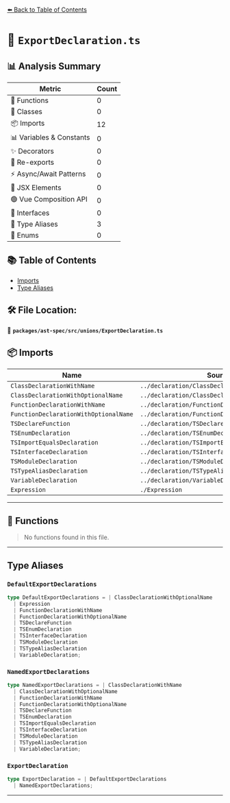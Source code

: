 [⬅️ Back to Table of Contents](../../../../index.md)

# 📄 `ExportDeclaration.ts`

## 📊 Analysis Summary

| Metric | Count |
|--------|-------|
| 🔧 Functions | 0 |
| 🧱 Classes | 0 |
| 📦 Imports | 12 |
| 📊 Variables & Constants | 0 |
| ✨ Decorators | 0 |
| 🔄 Re-exports | 0 |
| ⚡ Async/Await Patterns | 0 |
| 💠 JSX Elements | 0 |
| 🟢 Vue Composition API | 0 |
| 📐 Interfaces | 0 |
| 📑 Type Aliases | 3 |
| 🎯 Enums | 0 |

## 📚 Table of Contents

- [Imports](#imports)
- [Type Aliases](#type-aliases)

## 🛠️ File Location:
📂 **`packages/ast-spec/src/unions/ExportDeclaration.ts`**

## 📦 Imports

| Name | Source |
|------|--------|
| `ClassDeclarationWithName` | `../declaration/ClassDeclaration/spec` |
| `ClassDeclarationWithOptionalName` | `../declaration/ClassDeclaration/spec` |
| `FunctionDeclarationWithName` | `../declaration/FunctionDeclaration/spec` |
| `FunctionDeclarationWithOptionalName` | `../declaration/FunctionDeclaration/spec` |
| `TSDeclareFunction` | `../declaration/TSDeclareFunction/spec` |
| `TSEnumDeclaration` | `../declaration/TSEnumDeclaration/spec` |
| `TSImportEqualsDeclaration` | `../declaration/TSImportEqualsDeclaration/spec` |
| `TSInterfaceDeclaration` | `../declaration/TSInterfaceDeclaration/spec` |
| `TSModuleDeclaration` | `../declaration/TSModuleDeclaration/spec` |
| `TSTypeAliasDeclaration` | `../declaration/TSTypeAliasDeclaration/spec` |
| `VariableDeclaration` | `../declaration/VariableDeclaration/spec` |
| `Expression` | `./Expression` |


---

## 🔧 Functions

> No functions found in this file.


---

## Type Aliases

### `DefaultExportDeclarations`

```ts
type DefaultExportDeclarations = | ClassDeclarationWithOptionalName
  | Expression
  | FunctionDeclarationWithName
  | FunctionDeclarationWithOptionalName
  | TSDeclareFunction
  | TSEnumDeclaration
  | TSInterfaceDeclaration
  | TSModuleDeclaration
  | TSTypeAliasDeclaration
  | VariableDeclaration;
```

### `NamedExportDeclarations`

```ts
type NamedExportDeclarations = | ClassDeclarationWithName
  | ClassDeclarationWithOptionalName
  | FunctionDeclarationWithName
  | FunctionDeclarationWithOptionalName
  | TSDeclareFunction
  | TSEnumDeclaration
  | TSImportEqualsDeclaration
  | TSInterfaceDeclaration
  | TSModuleDeclaration
  | TSTypeAliasDeclaration
  | VariableDeclaration;
```

### `ExportDeclaration`

```ts
type ExportDeclaration = | DefaultExportDeclarations
  | NamedExportDeclarations;
```


---